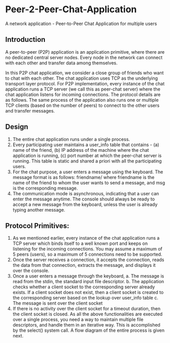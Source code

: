 # Peer-2-Peer-Chat-Application
A network application - Peer-to-Peer Chat Application for multiple users

## Introduction
A peer-to-peer (P2P) application is an application primitive, where there are no dedicated central server
nodes. Every node in the network can connect with each other and transfer data among
themselves.

In this P2P chat application, we consider a close group of friends who want to chat with each
other. The chat application uses TCP as the underlying transport layer protocol. For P2P
implementation, every instance of the chat application runs a TCP server (we call this as
peer-chat server) where the chat application listens for incoming connections. The protocol
details are as follows. The same process of the application also runs one or multiple TCP
clients (based on the number of peers) to connect to the other users and transfer messages.

## Design 
1. The entire chat application runs under a single process.
2. Every participating user maintains a user_info table that contains - (a) name of the
friend, (b) IP address of the machine where the chat application is running, (c) port
number at which the peer-chat server is running. This table is static and shared a
priori with all the participating users.
3. For the chat purpose, a user enters a message using the keyboard. The message
format is as follows: friendname/<msg> where friendname is the name of the
friend to whom the user wants to send a message, and msg is the corresponding
message.
4. The communication mode is asynchronous, indicating that a user can enter the
message anytime. The console should always be ready to accept a new message
from the keyboard, unless the user is already typing another message.


## Protocol Primitives:
1. As we mentioned earlier, every instance of the chat application runs a TCP server
which binds itself to a well known port and keeps on listening for the incoming
connections. You may assume a maximum of 5 peers (users), so a maximum of 5
connections need to be supported.
2. Once the server receives a connection, it accepts the connection, reads the data
from that connection, extracts the message, and displays it over the console.
3. Once a user enters a message through the keyboard,
a. The message is read from the stdin, the standard input file descriptor.
b. The application checks whether a client socket to the corresponding server
already exists. If a client socket does not exist, then a client socket is created
to the corresponding server based on the lookup over user_info table
c. The message is sent over the client socket
4. If there is no activity over the client socket for a timeout duration, then the client
socket is closed.
As all the above functionalities are executed over a single process, you need a way to
maintain multiple file descriptors, and handle them in an iterative way. This is accomplished
by the select() system call. A flow diagram of the entire process is given next.

